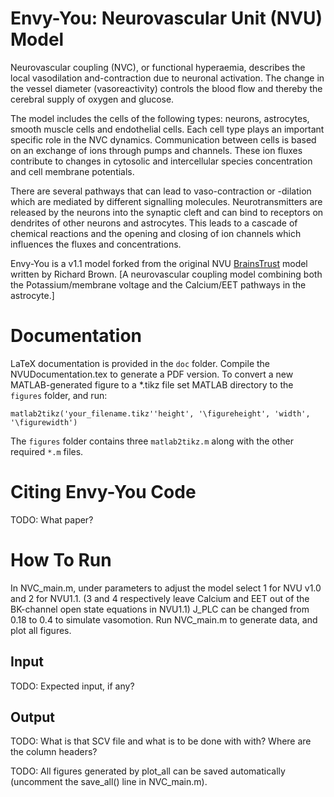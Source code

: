Envy-You: Neurovascular Unit (NVU) Model
========================================

Neurovascular coupling (NVC), or functional hyperaemia, describes the local vasodilation and-contraction due to neuronal activation. The change in the vessel diameter (vasoreactivity) controls the blood flow and thereby the cerebral supply of oxygen and glucose.

The model includes the cells of the following types: neurons, astrocytes, smooth muscle cells and endothelial cells. Each cell type plays an important specific role in the NVC dynamics. Communication between cells is based on an exchange of ions through pumps and channels. These ion fluxes contribute to changes in cytosolic and intercellular species concentration and cell membrane potentials.

There are several pathways that can lead to vaso-contraction or -dilation which are mediated by different signalling molecules. Neurotransmitters are released by the neurons into the synaptic cleft and can bind to receptors on dendrites of other neurons and astrocytes. This leads to a cascade of chemical reactions and the opening and closing of ion channels which influences the fluxes and concentrations.

Envy-You is a v1.1 model forked from the original NVU [BrainsTrust](https://github.com/brainstrust/envy-you) model written by Richard Brown. [A neurovascular coupling model combining both the Potassium/membrane voltage and the Calcium/EET pathways in the astrocyte.]

Documentation
=============

LaTeX documentation is provided in the `doc` folder. Compile the NVUDocumentation.tex to generate a PDF version. To convert a new MATLAB-generated figure to a *.tikz file set MATLAB directory to the `figures` folder, and run:

    matlab2tikz('your_filename.tikz''height', '\figureheight', 'width', '\figurewidth')

The `figures` folder contains three `matlab2tikz.m` along with the other required `*.m` files.

Citing Envy-You Code
====================

TODO: What paper?

How To Run
==========

In NVC_main.m, under parameters to adjust the model select 1 for NVU v1.0 and 2 for NVU1.1. (3 and 4 respectively leave Calcium and EET out of the BK-channel open state equations in NVU1.1) J_PLC can be changed from 0.18 to 0.4 to simulate vasomotion. Run NVC_main.m to generate data, and plot all figures.

Input
-----

TODO: Expected input, if any?

Output
------

TODO: What is that SCV file and what is to be done with with? Where are the column headers?

TODO: All figures generated by plot_all can be saved automatically (uncomment the save_all() line in NVC_main.m).

